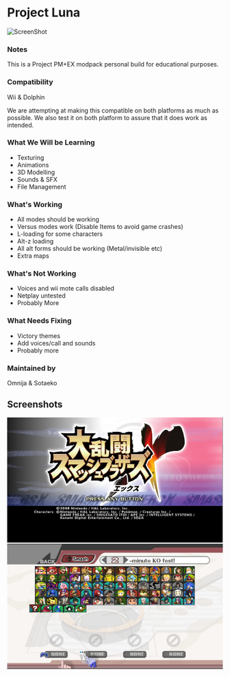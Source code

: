 # Project Luna
![ScreenShot](https://i.imgur.com/dK5Jkp4.png)

### Notes
This is a Project PM+EX modpack personal build for educational purposes.

### Compatibility
Wii & Dolphin

We are attempting at making this compatible on both platforms as much as possible.
We also test it on both platform to assure that it does work as intended.

### What We Will be Learning
* Texturing
* Animations
* 3D Modelling
* Sounds & SFX
* File Management

### What's Working
* All modes should be working
* Versus modes work (Disable Items to avoid game crashes)
* L-loading for some characters
* Alt-z loading 
* All alt forms should be working (Metal/invisible etc)
* Extra maps

### What's Not Working
* Voices and wii mote calls disabled
* Netplay untested
* Probably More

### What Needs Fixing
* Victory themes
* Add voices/call and sounds
* Probably more

### Maintained by
Omnija & Sotaeko 

## Screenshots
![Intro](/docs/mainmenu.png) ![Intro](/docs/roster.png)
